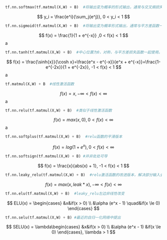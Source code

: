 ```python
tf.nn.softmax(tf.matmul(X,W) + B)  #将输出变为概率的形式输出，通常与交叉熵损失函数一起使用。
```
$$
y_i = \frac{e^i}{\sum_j{e^j}}, 0 < y_i < 1
$$
```python
tf.nn.sigmoid(tf.matmul(X,W) + B)  #将输出变为概率形式输出，通常与平方差函数一起使用。
```
$$
f(x) = \frac{1}{1 + e^{-x}}  ,0 < f(x) < 1
$$
a
```python
tf.nn.tanh(tf.matmul(X,W) + B)  #中心位置为0，对称，与平方差损失函数一起使用。
```

$$
f(x) = \frac{\sinh{x}}{\cosh x}=\frac{e^x - e^{-x}}{e^x + e^{-x}}=\frac{1-e^{-2x}}{1 + e^{-2x}}, -1 < f(x) < 1
$$
a
```python
tf.matmul(X,W) + B  #线性激活函数
```

$$
f(x) = x , -\infty < f(x) < \infty
$$
a
```python
tf.nn.relu(tf.matmul(X,W) + B)  #类似于线性激活函数
```

$$
f(x) = max(x, 0),0 < f(x) < \infty
$$
a
```python
tf.nn.softplus(tf.matmul(X,W) + B)  #relu函数的平滑版本
```

$$
f(x) = log(1 + e^x),0 < f(x) < \infty
$$

```python
tf.nn.softsign(tf.matmul(X,W) + B) #并非处处可导
```
$$
f(x) = \frac{x}{abs(x) + 1}, -1 < f(x) < 1
$$
```python
tf.nn.leaky_relu(tf.matmul(X,W) + B)  #relu激活函数的改进版本，解决部分输入会落到硬饱和区，导致对应的权重无法更新的问题
```

$$
f(x) = max(x, leak*x), -\infty < f(x) < \infty
$$

```python
tf.nn.elu(tf.matmul(X,W) + B)  #leaky_relu左边非线性改变
```

$$
ELU(x) = \begin{cases}
&x&if(x > 0) \\
&\alpha (e^x - 1)  \quad&if(x \le 0)
\end{cases}
$$

```python
tf.nn.selu(tf.matmul(X,W) + B) #最近的自归一化网络中提出
```

$$
SELU(x) = \lambda\begin{cases}
&x&if(x > 0) \\
&\alpha (e^x - 1)  &if(x \le 0)
\end{cases}, \lambda > 1
$$

